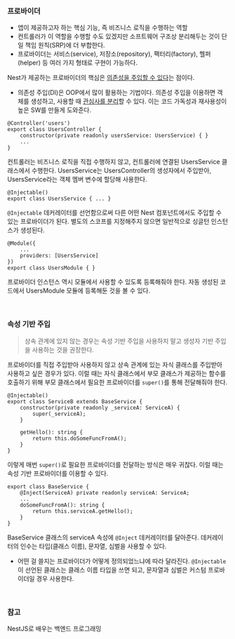 ### 프로바이더

- 앱이 제공하고자 하는 핵심 기능, 즉 비즈니스 로직을 수행하는 역할
- 컨트롤러가 이 역할을 수행할 수도 있겠지만 소프트웨어 구조상 분리해두는 것이 단일 책임 원칙(SRP)에 더 부합한다. 
- 프로바이더는 서비스(service), 저장소(repository), 팩터리(factory), 헬퍼(helper) 등 여러 가지 형태로 구현이 가능하다. 

Nest가 제공하는 프로바이더의 핵심은 <ins>의존성을 주입할 수 있다</ins>는 점이다. 
- 의존성 주입(DI)은 OOP에서 많이 활용하는 기법이다. 의존성 주입을 이용하면 객체를 생성하고, 사용할 때 <ins>관심사를 분리</ins>할 수 있다. 이는 코드 가독성과 재사용성이 높은 SW를 만들게 도와준다. 

```
@Controller('users')
export class UsersController {
	constructor(private readonly usersService: UsersService) { }
	...
}
```

컨트롤러는 비즈니스 로직을 직접 수행하지 않고, 컨트롤러에 연결된 UsersService 클래스에서 수행한다. UsersService는 UsersController의 생성자에서 주입받아, UsersService라는 객체 멤버 변수에 할당해 사용한다. 

```
@Injectable()
export class UsersService { ... }
```

`@Injectable` 데커레이터를 선언함으로써 다른 어떤 Nest 컴포넌트에서도 주입할 수 있는 프로바이더가 된다. 별도의 스코프를 지정해주지 않으면 일반적으로 싱글턴 인스턴스가 생성된다. 

```
@Module({
	...
	providers: [UsersService]
})
export class UsersModule { }
```

프로바이더 인스턴스 역시 모듈에서 사용할 수 있도록 등록해줘야 한다. 자동 생성된 코드에서 UsersModule 모듈에 등록해둔 것을 볼 수 있다.

<br>

### 속성 기반 주입
 
 > 상속 관계에 있지 않는 경우는 속성 기반 주입을 사용하지 말고 생성자 기반 주입을 사용하는 것을 권장한다. 

프로바이더를 직접 주입받아 사용하지 않고 상속 관계에 있는 자식 클래스를 주입받아 사용하고 싶은 경우가 있다. 이럴 때는 자식 클래스에서 부모 클래스가 제공하는 함수를 호출하기 위해 부모 클래스에서 필요한 프로바이더를 `super()`를 통해 전달해줘야 한다. 

```
@Injectable()
export class ServiceB extends BaseService {
	constructor(private readonly _serviceA: ServiceA) {
		super(_serviceA);
	}
	
	getHello(): string {
		return this.doSomeFuncFromA();
	}
}
```

이렇게 매번 `super()`로 필요한 프로바이더를 전달하는 방식은 매우 귀찮다. 이럴 때는 속성 기반 프로바이더를 이용할 수 있다. 

```
export class BaseService {
	@Inject(ServiceA) private readonly serviceA: ServiceA;
	...
	doSomeFuncFromA(): string {
		return this.serviceA.getHello();
	}
}
```
BaseService 클래스의 serviceA 속성에 `@Inject` 데커레이터를 달아준다. 데커레이터의 인수는 타입(클래스 이름), 문자열, 심벌을 사용할 수 있다. 
- 어떤 걸 쓸지는 프로바이더가 어떻게 정의되었느냐에 따라 달라진다. `@Injectable`이 선언된 클래스는 클래스 이름 타입을 쓰면 되고, 문자열과 심벌은 커스텀 프로바이더일 경우 사용한다. 

<br>

### 참고

NestJS로 배우는 백엔드 프로그래밍
